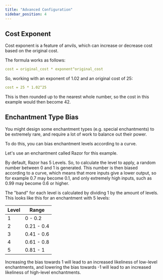 ```yaml
---
title: "Advanced Configuration"
sidebar_position: 4
---
```


## Cost Exponent

Cost exponent is a feature of anvils, which can increase or decrease cost based on the original cost.

The formula works as follows:

```yaml
cost = original_cost * exponent^original_cost
```

So, working with an exponent of 1.02 and an original cost of 25:

```yaml
cost = 25 * 1.02^25
```

This is then rounded up to the nearest whole number, so the cost in this example would then become 42.

## Enchantment Type Bias

You might design some enchantment types (e.g. special enchantments) to be extremely rare, and require a lot of work to balance out their power.

To do this, you can bias enchantment levels according to a curve.

Let's use an enchantment called Razor for this example.

By default, Razor has 5 Levels. So, to calculate the level to apply, a random number between 0 and 1 is generated. This number is then biased according to a curve, which means that more inputs give a lower output, so for example 0.7 may become 0.1, and only extremely high inputs, such as 0.99 may become 0.6 or higher.

The "band" for each level is calculated by dividing 1 by the amount of levels. This looks like this for an enchantment with 5 levels:

| Level | Range      |
|-------|------------|
| 1     | 0 - 0.2    |
| 2     | 0.21 - 0.4 | 
| 3     | 0.41 - 0.6 |
| 4     | 0.61 - 0.8 |
| 5     | 0.81 - 1   |

Increasing the bias towards 1 will lead to an increased likeliness of low-level enchantments, and lowering the bias towards -1 will lead to an increased likeliness of high-level enchantments.

